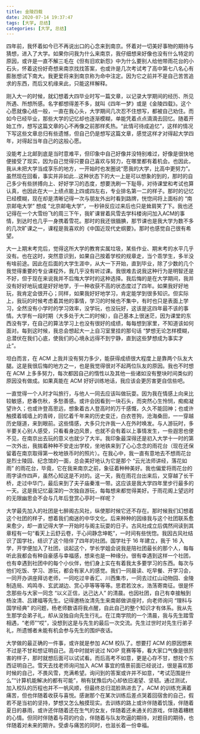```yaml
---
title: 金陵四载
date: 2020-07-14 19:37:47
tags: [大学, 总结]
categories: [大学, 总结]
---
```


四年前，我怀着如今已不再说出口的心念来到南京。怀着对一切美好事物的期待与猜想，进入了大学。如果你问我为什么来南京，我仔细想来好像也没有什么特定的原因，或许是一直不解三毛在《但有旧欢新怨》中为什么要别人给他带雨花台的小石头，怀着这份好奇想来南京找找答案，也或许是几次考试考了高中第七八名心有膨胀想试下南大。我更爱将来到南京称为命中注定。因为它之前并不是自己苦苦追求的东西，而后又机缘来此，只能这样解释。

刚入大一的时候，就幻想着大四毕业时写一篇文章，以记录大学期间的经历、所见所遇、所想所感。名字都想得差不多，就叫《四年一梦》或是《金陵四载》。这个心愿就像心结一般，一直在我心头，大学期间几次忍不住想写，都被自己劝住。而如今已经毕业，那些大学的记忆却也逐渐模糊，单能凭着点点滴滴去回忆。随着开始工作，想写这篇文章的心不再像之前那样炙热。“此情可待成追忆”，这样的情况下写这些文章总归有些遗憾，但自己仍是想写这篇文章，感觉这样才对得起大学四年，对得起当年自己的这般心愿。

没能考上北邮到底是当时意难平，但印象中自己好像并没特别难过，好像是很快地便接受了现实，因为自己觉得只要自己喜欢与努力，在哪里都有着机会。也因此，我从未把大学当成享乐的地方，一开始时也发圈说“愿我的大学，比高中更努力”。虽然现在回看，事实并非如此...这种状态下的大一上是可以想象的到的，那时的自己多少有些拼搏向上、好好学习的态度，想要洗刷一下耻辱，对待课堂和考试也算认真，也因此在大一上绩点能上四或四左右，专业排名第一二的样子。那时的记忆已经模糊，现在却是清晰记得一次与朋友外出时看到路牌，恍惚间将上面标的 “南京邮电大学” 想成 “北京邮电大学”，一秒钟反应过来后也只是耸肩笑了下。我也还记得在一个大雪纷飞的周三下午，我旷课冒着风雪去学科楼询问加入ACM的事情，到达时也几乎一身携着雪花。那时的我还很腼腆，那节课也是我大学为数不多的几次旷课之一，课程是我喜欢的《中国近现代史纲要》。那时也感觉自己很有希望。

大一上期末考完后，觉得这所大学的教育实属垃圾，某些作业、期末考的水平几乎没有。也在这时，突然意识到，如果自己按着学校的规章走，当个乖学生，多半没有啥前途。因此在后面的大学生涯中，从大一下开始，直到毕业，除了少数的几个我觉得重要的专业课程外，我几乎没有听过课。我很难去说我这种行为是明智还是不好，但于现在来说我并不后悔大学时的这种选择。我后悔的是在大学期间，我并没有好好地玩或是好好地学，于一种收获不高的状态度过了四年。如果我好好地玩，我肯定会很开心；同样，如果我好好地学习，肯定能学到很多知识。但实际上，我玩的时候考虑着其他的事情，学习的时候也不集中，有时也只是表面上学习，全然没有小学时的学习效率，没学玩，也没玩好，这该是这四年最不该的事情。大学有一段时期（大多处于大二的时候），自己基本上很迷茫，因为课堂的东西没有学，在自己的算法学习上也没有很好的成绩，每每想到家里，不知道该如何面对。每到这时候，我总会想起大一上自习室里挂的那句话 “梦想无论怎样模糊，总潜伏在我们心底，使我们的心境永远得不到宁静，直到这些梦想成为事实才止”。

坦白而言，在 ACM 上我并没有努力多少，能获得成绩很大程度上是靠两个队友大腿。这是我很后悔的地方之一，也是我觉得很对不起两位队友的原因。我也不时想在 ACM 上多多努力，每次都因自己的惰性以及其他一些诸如没有整块时间类似的原因没有做成。如果真能在 ACM 好好训练地话，我应该会更厉害更自信些吧。

一直觉得一个人时才叫旅行，与他人一同去应该叫做玩耍。因为我在情感上向来比较敏感，悲春伤秋，多愁善感。或许会因看到一块石头，而突然心生怜悯，痴痴凝望许久；也或许登高思远，想象着古人登高时的万千感慨，久久不能回神；也或许触摸着城墙上的青砖，回忆着千年来的历史变迁，白衣苍狗，沧海桑田，一一穿越历史隧道，来到眼前。这些情感，大多只允许我一人在外时唤发。与人游玩时，多半要关心别人感受，只看看身边风景，也就不会有着以上事情发生，一些遐思也便不见，在南京出去玩的意义也就少了大半。我印象最深得还是初入大学十一时的第一次外出，我揣着种种不安走出学校，坐地铁来到了心心念念的雨花台（现在还保留着在南京取得第一枚地铁币时的照片）。在我心中，我一直有意地去不想雨花台是烈士陵园、纪念馆的一面，总会美好地认为它是那个 “云光法师讲经，落花如雨” 的雨花台，毕竟，它在我来南京之前，象征着种种美好。我也偏爱将雨花台的雨字读作四声，虽然心知这是不对的。这一天，我在雨花台出来后，又穿越了长干桥，走过中华门，最后来到了夫子庙秦淮一带。这应该是我大学四年里步行最多的一天。这是我记忆最深的一次独自游玩，每每想来都觉得美好。于雨花阁上望远时的无限幽思会不会与几年后登赏心亭时一样呢？

大学最先加入的社团是七醉阁古风社，纵使那时候它还不存在。那时候我们幻想着这个社团的样子，想着我们痴迷的中华文化。后来种种的因缘我与这个社团联系愈来愈少，却一直记得大学一开始时与阁主玩耍的日子。古风社成立后偶然间读到其章程有一句“看天上云舒云卷，于心间静念坤乾”，一时间有些恍惚。我因古风社结识了国学社，结识了这个陪伴了四年的社团。国学社于 16 年建立，我于 16 入学，开学便加入了社团，谈起这个，学长学姐会说我是陪社团最长的那个人，每每听此我都会有种自豪感与幸福感，想来也是一种缘分。很有幸遇到这样一个社团，也有幸遇到社团中的每个小伙伴，他们身上实在有着我太多要学习的东西。每次与他们吃饭、学习、游玩，都会有家人的感觉。我们一同晨读、吃早餐、开学习会，一同开办讲座拜访老师，一同吃过辛香汇、川西集市，一同去过红山动物园、金陵制造局、鸡鸣寺、玄武湖边、赏心亭等等等等。思君若汶水，浩荡寄南征。很是怀念那些与大家一同念 “以义正信，达己达人” 的清晨。也因社团，自己有幸接触到杨汝清、吕建福等先生。记得邀杨汝清先生来南邮做讲座时，向老师询问 “理科与国学经典” 的问题，杨老师数语将我点醒，自此自己的整个知识才有体系。我从先生那学会弟子礼，却从没独自向先生行礼。在江南学院的一个清晨，我与先生踏雪相遇，“老师”“哎”，没想到这是与先生的最后一次交流。先生过世时对先生行弟子礼，所遗憾者未能有机会参与先生的围炉夜话。

大学做的最正确的一件事，或许就是参加 ACM 校队了。想要打 ACM 的原因想来不过是不甘和想证明自己。高中时就听说过 NOIP 竞赛等等，看大家口气像是很厉害的样子，那时就想后面可以试试看。而后高考不如意，更是心存不甘，想找个东西证明自己。雪天去找老师询问加入 ACM 事宜的情景前面已经说过，很是喜欢那时候的自己，不畏风雪，充满希望。询问到的答案或许并不如意，“考试范围是什么”“计算机能解决的都有可能”，稍有犹豫后内心却依旧渴望、坚韧。通过测试，加入校队的历程也并不一帆风顺，但最终总归混脸熟进去了。ACM 的训练充满着痛苦，但也伴随着收获与喜悦。感谢那个在某次训练后差点哭着回宿舍的自己，假若不是当初的坚持，梦想又怎么触摸现实。去训练的路上或许伴随着饥饿，伴随着夏日的暴雨，或许还伴随着还在生气的女友，伴随着还未通关的游戏，伴随着糟糕的心情。但同时伴随着与荷的约会，伴随着与队友吹逼的期待，对题目的期待，也伴随着对未来的期许。受虐与痛苦的同时，也滋长着一份幸福。

































